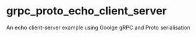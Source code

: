 # grpc_proto_echo_client_server
An echo client-server example using Goolge gRPC and Proto serialisation 
